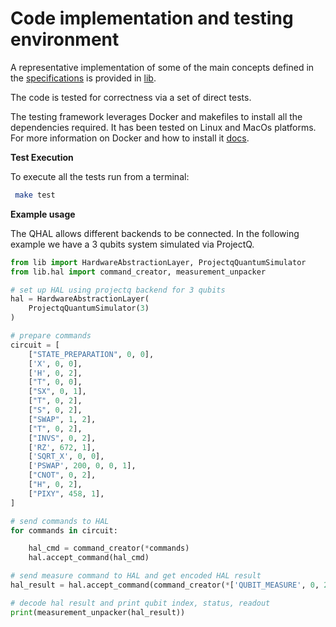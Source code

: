 # Code implementation and testing environment

A representative implementation of some of the main concepts defined in the [specifications](specifications.pdf) is provided in [lib](lib). 

The code is tested for correctness via a set of direct tests. 

The testing framework leverages Docker and makefiles to install all the dependencies required. 
It has been tested on Linux and MacOs platforms. 
For more information on Docker and how to install it [docs](https://docs.docker.com).

**Test Execution**

To execute all the tests run from a terminal:

```sh
 make test
```

**Example usage**

The QHAL allows different backends to be connected. In the following example we have a 3 qubits system simulated via ProjectQ.

```python
from lib import HardwareAbstractionLayer, ProjectqQuantumSimulator
from lib.hal import command_creator, measurement_unpacker

# set up HAL using projectq backend for 3 qubits
hal = HardwareAbstractionLayer(
    ProjectqQuantumSimulator(3)
)

# prepare commands
circuit = [
    ["STATE_PREPARATION", 0, 0],
    ['X', 0, 0],
    ['H', 0, 2],
    ["T", 0, 0],
    ["SX", 0, 1],
    ["T", 0, 2],
    ["S", 0, 2],
    ["SWAP", 1, 2],
    ["T", 0, 2],
    ["INVS", 0, 2],
    ['RZ', 672, 1],
    ['SQRT_X', 0, 0],
    ['PSWAP', 200, 0, 0, 1],
    ["CNOT", 0, 2],
    ["H", 0, 2],
    ["PIXY", 458, 1],
]

# send commands to HAL
for commands in circuit:

    hal_cmd = command_creator(*commands)
    hal.accept_command(hal_cmd)

# send measure command to HAL and get encoded HAL result
hal_result = hal.accept_command(command_creator(*['QUBIT_MEASURE', 0, 2]))

# decode hal result and print qubit index, status, readout
print(measurement_unpacker(hal_result))
```
